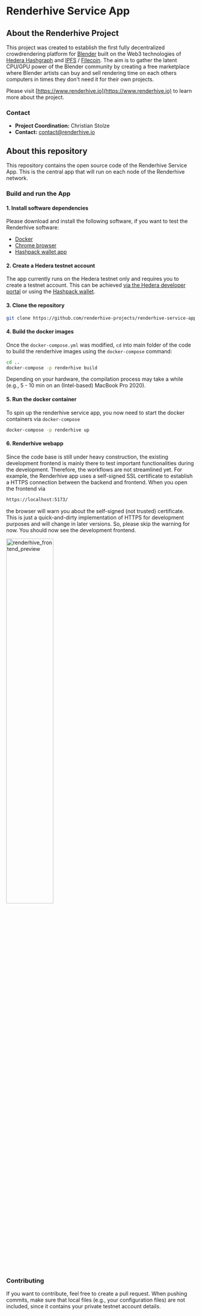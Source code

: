 # Renderhive Service App

## About the Renderhive Project

This project was created to establish the first fully decentralized crowdrendering platform for [Blender](https://www.blender.org) built on the Web3 technologies of [Hedera Hashgraph](https://www.hedera.com/) and [IPFS](https://ipfs.tech) / [Filecoin](https://filecoin.io). The aim is to gather the latent CPU/GPU power of the Blender community by creating a free marketplace where Blender artists can buy and sell rendering time on each others computers in times they don't need it for their own projects.

Please visit [https://www.renderhive.io](https://www.renderhive.io) to learn more about the project.

### Contact

* **Project Coordination:** Christian Stolze
* **Contact:** contact@renderhive.io

## About this repository

This repository contains the open source code of the Renderhive Service App. This is the central app that will run on each node of the Renderhive network.

### Build and run the App

#### 1. Install software dependencies

Please download and install the following software, if you want to test the Renderhive software:

- [Docker](https://www.docker.com/get-started/)
- [Chrome browser](https://www.google.com/chrome/)
- [Hashpack wallet app](https://www.hashpack.app/download)

#### 2. Create a Hedera testnet account

The app currently runs on the Hedera testnet only and requires you to create a testnet account. This can be achieved [via the Hedera developer portal](https://docs.hedera.com/guides/testnet/testnet-access) or using the [Hashpack wallet](https://www.hashpack.app). 

#### 3. Clone the repository

```bash
git clone https://github.com/renderhive-projects/renderhive-service-app.git
```

#### 4. Build the docker images

Once the `docker-compose.yml` was modified, `cd` into main folder of the code to build the renderhive images using the `docker-compose` command:

```bash
cd ..
docker-compose -p renderhive build
```

Depending on your hardware, the compilation process may take a while (e.g., 5 - 10 min on an (Intel-based) MacBook Pro 2020).

#### 5. Run the docker container

To spin up the renderhive service app, you now need to start the docker containers via `docker-compose`

```bash
docker-compose -p renderhive up
```

#### 6. Renderhive webapp

Since the code base is still under heavy construction, the existing development frontend is mainly there to test important functionalities during the development. Therefore, the workflows are not streamlined yet. For example, the Renderhive app uses a self-signed SSL certificate to establish a HTTPS connection between the backend and frontend. When you open the frontend via

```bash
https://localhost:5173/
```

the browser will warn you about the self-signed (not trusted) certificate. This is just a quick-and-dirty implementation of HTTPS for development purposes and will change in later versions. So, please skip the warning for now. You should now see the development frontend.

<img width="50%" alt="renderhive_frontend_preview" src="https://github.com/renderhive-projects/renderhive-service-app/assets/3891338/1a171aaf-06d9-4644-b7cc-72ef7f0e9988">

### Contributing

If you want to contribute, feel free to create a pull request. When pushing commits, make sure that local files (e.g., your configuration files) are not included, since it contains your private testnet account details.
